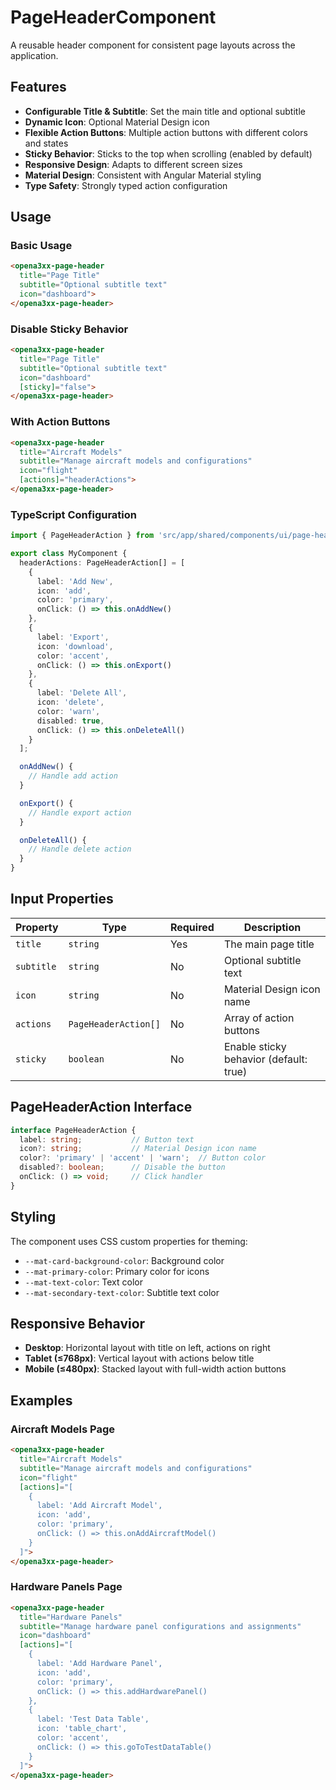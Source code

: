 # PageHeaderComponent

A reusable header component for consistent page layouts across the application.

## Features

- **Configurable Title & Subtitle**: Set the main title and optional subtitle
- **Dynamic Icon**: Optional Material Design icon
- **Flexible Action Buttons**: Multiple action buttons with different colors and states
- **Sticky Behavior**: Sticks to the top when scrolling (enabled by default)
- **Responsive Design**: Adapts to different screen sizes
- **Material Design**: Consistent with Angular Material styling
- **Type Safety**: Strongly typed action configuration

## Usage

### Basic Usage

```html
<opena3xx-page-header
  title="Page Title"
  subtitle="Optional subtitle text"
  icon="dashboard">
</opena3xx-page-header>
```

### Disable Sticky Behavior

```html
<opena3xx-page-header
  title="Page Title"
  subtitle="Optional subtitle text"
  icon="dashboard"
  [sticky]="false">
</opena3xx-page-header>
```

### With Action Buttons

```html
<opena3xx-page-header
  title="Aircraft Models"
  subtitle="Manage aircraft models and configurations"
  icon="flight"
  [actions]="headerActions">
</opena3xx-page-header>
```

### TypeScript Configuration

```typescript
import { PageHeaderAction } from 'src/app/shared/components/ui/page-header/page-header.component';

export class MyComponent {
  headerActions: PageHeaderAction[] = [
    {
      label: 'Add New',
      icon: 'add',
      color: 'primary',
      onClick: () => this.onAddNew()
    },
    {
      label: 'Export',
      icon: 'download',
      color: 'accent',
      onClick: () => this.onExport()
    },
    {
      label: 'Delete All',
      icon: 'delete',
      color: 'warn',
      disabled: true,
      onClick: () => this.onDeleteAll()
    }
  ];

  onAddNew() {
    // Handle add action
  }

  onExport() {
    // Handle export action
  }

  onDeleteAll() {
    // Handle delete action
  }
}
```

## Input Properties

| Property | Type | Required | Description |
|----------|------|----------|-------------|
| `title` | `string` | Yes | The main page title |
| `subtitle` | `string` | No | Optional subtitle text |
| `icon` | `string` | No | Material Design icon name |
| `actions` | `PageHeaderAction[]` | No | Array of action buttons |
| `sticky` | `boolean` | No | Enable sticky behavior (default: true) |

## PageHeaderAction Interface

```typescript
interface PageHeaderAction {
  label: string;           // Button text
  icon?: string;           // Material Design icon name
  color?: 'primary' | 'accent' | 'warn';  // Button color
  disabled?: boolean;      // Disable the button
  onClick: () => void;     // Click handler
}
```

## Styling

The component uses CSS custom properties for theming:

- `--mat-card-background-color`: Background color
- `--mat-primary-color`: Primary color for icons
- `--mat-text-color`: Text color
- `--mat-secondary-text-color`: Subtitle text color

## Responsive Behavior

- **Desktop**: Horizontal layout with title on left, actions on right
- **Tablet (≤768px)**: Vertical layout with actions below title
- **Mobile (≤480px)**: Stacked layout with full-width action buttons

## Examples

### Aircraft Models Page
```html
<opena3xx-page-header
  title="Aircraft Models"
  subtitle="Manage aircraft models and configurations"
  icon="flight"
  [actions]="[
    {
      label: 'Add Aircraft Model',
      icon: 'add',
      color: 'primary',
      onClick: () => this.onAddAircraftModel()
    }
  ]">
</opena3xx-page-header>
```

### Hardware Panels Page
```html
<opena3xx-page-header
  title="Hardware Panels"
  subtitle="Manage hardware panel configurations and assignments"
  icon="dashboard"
  [actions]="[
    {
      label: 'Add Hardware Panel',
      icon: 'add',
      color: 'primary',
      onClick: () => this.addHardwarePanel()
    },
    {
      label: 'Test Data Table',
      icon: 'table_chart',
      color: 'accent',
      onClick: () => this.goToTestDataTable()
    }
  ]">
</opena3xx-page-header>
``` 
